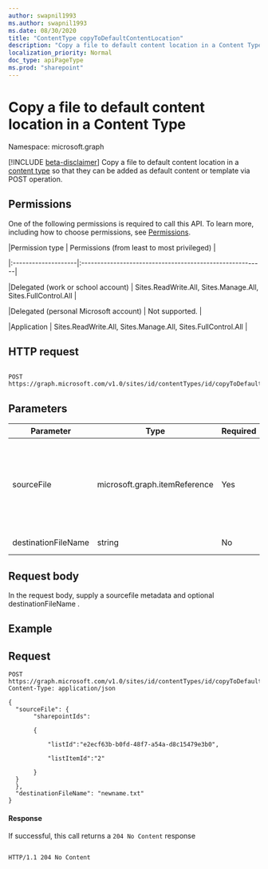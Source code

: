 ```yaml
---
author: swapnil1993
ms.author: swapnil1993
ms.date: 08/30/2020
title: "ContentType copyToDefaultContentLocation"
description: "Copy a file to default content location in a Content Type"
localization_priority: Normal
doc_type: apiPageType
ms.prod: "sharepoint"
---
```


# Copy a file to default content location in a Content Type
Namespace: microsoft.graph

[!INCLUDE [beta-disclaimer](../../includes/beta-disclaimer.md)]
Copy a file to default content location in a [content type][contentType] so that they can be added as default content or template via POST operation.
  

## Permissions  

One of the following permissions is required to call this API. To learn more, including how to choose permissions, see [Permissions](/graph/permissions_reference.md).

  

|Permission type | Permissions (from least to most privileged) |

|:--------------------|:---------------------------------------------------------|

|Delegated (work or school account) | Sites.ReadWrite.All, Sites.Manage.All, Sites.FullControl.All  |

|Delegated (personal Microsoft account) | Not supported. |

|Application | Sites.ReadWrite.All, Sites.Manage.All, Sites.FullControl.All |

  

## HTTP request

```http

POST https://graph.microsoft.com/v1.0/sites/id/contentTypes/id/copyToDefaultContentLocation 
```
## Parameters

|Parameter|Type|Required|Description|
|-|-|-|-|
|sourceFile| microsoft.graph.itemReference | Yes|Metadata about the source file that needs to be copied to the default content location.|
|destinationFileName| string | No|Destination filename . 


## Request body

In the request body, supply a sourcefile metadata and optional destinationFileName .  

## Example

## Request
```http
POST https://graph.microsoft.com/v1.0/sites/id/contentTypes/id/copyToDefaultContentLocation 
Content-Type: application/json

{
  "sourceFile": {
       "sharepointIds":​

       {​

           "listId":"e2ecf63b-b0fd-48f7-a54a-d8c15479e3b0",​

           "listItemId":"2"​

       }
  }
  },
  "destinationFileName": "newname.txt"
}
```



#### Response


<!-- { "blockType": "response" } -->

If successful, this call returns a `204 No Content` response

```http

HTTP/1.1 204 No Content

```

  

[contentType]: ../resources/contentType.md